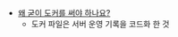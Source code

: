 * [왜 굳이 도커를 써야 하나요?](https://www.44bits.io/ko/post/why-should-i-use-docker-container)
    * 도커 파일은 서버 운영 기록을 코드화 한 것